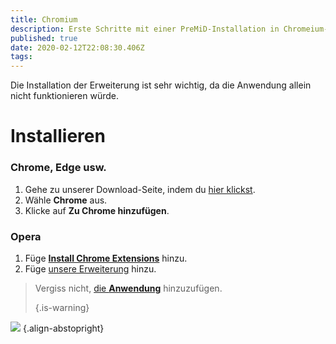 ```yaml
---
title: Chromium
description: Erste Schritte mit einer PreMiD-Installation in Chromeium-basierten Browsern
published: true
date: 2020-02-12T22:08:30.406Z
tags:
---
```


Die Installation der Erweiterung ist sehr wichtig, da die Anwendung allein nicht funktionieren würde.

# Installieren
### Chrome, Edge usw.
1. Gehe zu unserer Download-Seite, indem du [hier klickst](https://premid.app/downloads).
2. Wähle **Chrome** aus.
3. Klicke auf **Zu Chrome hinzufügen**.

### Opera
1. Füge **[Install Chrome Extensions](https://addons.opera.com/en/extensions/details/install-chrome-extensions/)** hinzu.
2. Füge [unsere Erweiterung](https://premid.app/downloads) hinzu.

> Vergiss nicht, [die **Anwendung**](/install) hinzuzufügen. 
> 
> {.is-warning}

![](https://img.icons8.com/color/2x/chrome.png) {.align-abstopright}